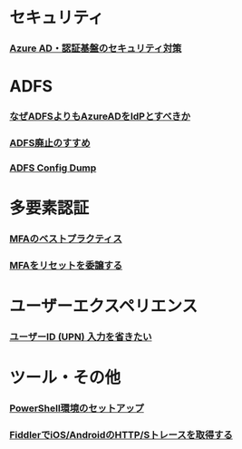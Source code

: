 # セキュリティ
### [Azure AD・認証基盤のセキュリティ対策](Security/Secure-AzureAD.md)  

# ADFS  
### [なぜADFSよりもAzureADをIdPとすべきか](ADFS/Why-AzureAD.md)
### [ADFS廃止のすすめ](ADFS/Goodbye-ADFS.md)
### [ADFS Config Dump](ADFS/ADFS-Config-Dump.md)

# 多要素認証  
### [MFAのベストプラクティス](MFA/MFA-Best-Practice.md)
### [MFAをリセットを委譲する](MFA/Delegate-MFA-Reset.md)

# ユーザーエクスペリエンス
### [ユーザーID (UPN) 入力を省きたい](UX/HRD-Acceleration.md)

# ツール・その他
### [PowerShell環境のセットアップ](Tools/Powershell-Setup.md)
### [FiddlerでiOS/AndroidのHTTP/Sトレースを取得する](Tools/Fiddler-Mobile.md)
